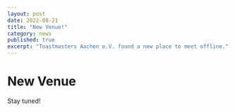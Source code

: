 ```yaml
---
layout: post
date: 2022-08-21
title: "New Venue!"
category: news
published: true
excerpt: "Toastmasters Aachen e.V. found a new place to meet offline."
---
```


# New Venue

Stay tuned!
